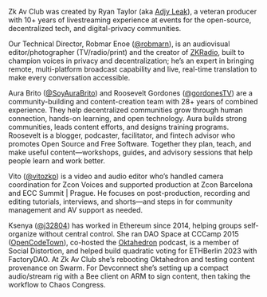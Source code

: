 Zk Av Club was created by Ryan Taylor (aka [Adjy Leak](https://www.youtube.com/adjyleak)), a veteran producer with 10+ years of livestreaming experience at events for the open-source, decentralized tech, and digital-privacy communities. 

Our Technical Director, Robmar Enoe ([@robmarn](https://x.com/robmarn)), is an audiovisual editor/photographer (TV/radio/print) and the creator of [ZKRadio](https://zcashesp.com/zk-radio/), built to champion voices in privacy and decentralization; he’s an expert in bringing remote, multi-platform broadcast capability and live, real-time translation to make every conversation accessible. 

Aura Brito ([@SoyAuraBrito](https://x.com/SoyAuraBrito)) and Roosevelt Gordones ([@gordonesTV](https://x.com/gordonesTV)) are a community-building and content-creation team with 28+ years of combined experience. They help decentralized communities grow through human connection, hands-on learning, and open technology. Aura builds strong communities, leads content efforts, and designs training programs. Roosevelt is a blogger, podcaster, facilitator, and fintech advisor who promotes Open Source and Free Software. Together they plan, teach, and make useful content—workshops, guides, and advisory sessions that help people learn and work better. 

Vito ([@vitozkp](https://x.com/vitozkp)) is a video and audio editor who’s handled camera coordination for Zcon Voices and supported production at Zcon Barcelona and ECC Summit | Prague. He focuses on post-production, recording and editing tutorials, interviews, and shorts—and steps in for community management and AV support as needed. 

Ksenya ([@j32804](https://x.com/j32804)) has worked in Ethereum since 2014, helping groups self-organize without central control. She ran DAO Space at CCCamp 2015 ([OpenCodeTown](https://events.ccc.de/camp/2015/wiki/Village:OpenCodeTown)), co-hosted the [Oktahedron](https://podcasts.apple.com/de/podcast/oktahedron/id1150041676?l=en-GB) podcast, is a member of Social Distortion, and helped build quadratic voting for ETHBerlin 2023 with FactoryDAO. At Zk Av Club she’s rebooting Oktahedron and testing content provenance on Swarm. For Devconnect she’s setting up a compact audio/stream rig with a Bee client on ARM to sign content, then taking the workflow to Chaos Congress.
